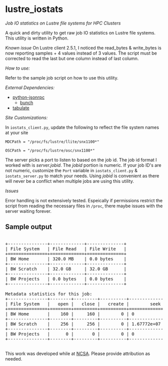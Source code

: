 lustre_iostats
==============

_Job IO statistics on Lustre file systems for HPC Clusters_

A quick and dirty utility to get raw job IO statistics on Lustre file systems. This utility is written in Python.

*Known issue*
On Lustre client 2.5.1, I noticed the read_bytes & write_bytes is now reporting samples + 4 values instead of 3 values. The script must be corrected to read the last but one column instead of last column.

*How to use:*

Refer to the sample job script on how to use this utility.

*External Dependencies:*

* [python-jsonrpc](https://pypi.python.org/pypi/python-jsonrpc/)
    * [bunch](https://pypi.python.org/pypi/bunch/1.0.1)
* [tabulate](https://pypi.python.org/pypi/tabulate/0.7.2)

*Site Customizations:*

   In ```iostats_client.py```, update the following to reflect the file system names at your site


   ```
   MDCPath = "/proc/fs/lustre/llite/snx1100*"
   
   OSCPath = "/proc/fs/lustre/osc/snx1100*"
   ```
   
   The server picks a port to listen to based on the job id. The job id format I worked with is _server.jobid_. The _jobid_ portion is numeric. If your job ID's are not numeric, customize the ```Port``` variable in ```iostats_client.py``` & ```iostats_server.py``` to match your needs. Using _jobid_ is convenient as there will never be a conflict when multiple jobs are using this utility. 

*Issues*

   Error handling is not extensively tested. Espeically if permissions restrict the script from reading the necessary files in ```/proc```, there maybe issues with the server waiting forever. 

Sample output
-------------
<pre>

+---------------+-------------+--------------+
| File System   | File Read   | File Write   |
+===============+=============+==============+
| BW Home       | 320.0 MB    | 0.0 bytes    |
+---------------+-------------+--------------+
| BW Scratch    | 32.0 GB     | 32.0 GB      |
+---------------+-------------+--------------+
| BW Projects   | 0.0 bytes   | 0.0 bytes    |
+---------------+-------------+--------------+

Metadata statistics for this job:
+---------------+--------+---------+----------+-------------+---------+-----------+---------+
| File System   |   open |   close |   create |        seek |   fsync |   getattr |   mkdir |
+===============+========+=========+==========+=============+=========+===========+=========+
| BW Home       |    160 |     160 |        0 | 0           |       0 |       448 |       0 |
+---------------+--------+---------+----------+-------------+---------+-----------+---------+
| BW Scratch    |    256 |     256 |        0 | 1.67772e+07 |       0 |       256 |       0 |
+---------------+--------+---------+----------+-------------+---------+-----------+---------+
| BW Projects   |      0 |       0 |        0 | 0           |       0 |         0 |       0 |
+---------------+--------+---------+----------+-------------+---------+-----------+---------+

</pre>

This work was developed while at [NCSA](http://www.ncsa.illinois.edu). Please provide attribution as needed. 
